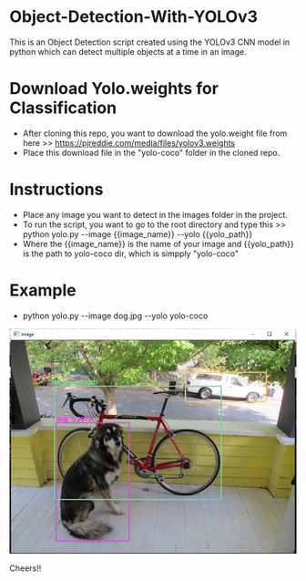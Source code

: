 # Object-Detection-With-YOLOv3
This is an Object Detection script created using the YOLOv3 CNN model in python which can detect multiple objects at a time in an image.

# Download Yolo.weights for Classification
- After cloning this repo, you want to download the yolo.weight file from here >> https://pjreddie.com/media/files/yolov3.weights
- Place this download file in the "yolo-coco" folder in the cloned repo.

# Instructions
- Place any image you want to detect in the images folder in the project.
- To run the script, you want to go to the root directory and type this >> python yolo.py --image {{image_name}} --yolo {{yolo_path}}
- Where the {{image_name}} is the name of your image and {{yolo_path}} is the path to yolo-coco dir, which is simpply "yolo-coco"

# Example
- python yolo.py --image dog.jpg --yolo yolo-coco

![Image showing Object Detections](https://github.com/olumide1128/Object-Detection-With-YOLOv3/blob/master/Screenshots/detections1.png)


Cheers!!
